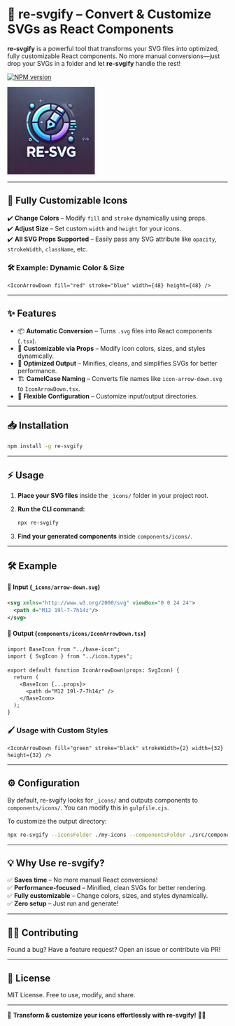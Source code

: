 # 🚀 re-svgify – Convert & Customize SVGs as React Components

**re-svgify** is a powerful tool that transforms your SVG files into optimized, fully customizable React components. No more manual conversions—just drop your SVGs in a folder and let **re-svgify** handle the rest!

<a href="https://www.npmjs.com/package/re-svgify" rel="nofollow"><img src="https://img.shields.io/npm/v/re-svgify.svg?style=flat" alt="NPM version" style="max-width: 100%;"></a>

<img src="https://github.com/farhadggu/re-svgify/raw/main/public/re-svg.webp" width="200" height="200" alt="re-svgify logo" />

---

## 🎨 **Fully Customizable Icons**

✔️ **Change Colors** – Modify `fill` and `stroke` dynamically using props.  
✔️ **Adjust Size** – Set custom `width` and `height` for your icons.  
✔️ **All SVG Props Supported** – Easily pass any SVG attribute like `opacity`, `strokeWidth`, `className`, etc.

### 🛠 Example: Dynamic Color & Size

```tsx
<IconArrowDown fill="red" stroke="blue" width={48} height={48} />
```

---

## ✨ Features

- 📦 **Automatic Conversion** – Turns `.svg` files into React components (`.tsx`).
- 🎨 **Customizable via Props** – Modify icon colors, sizes, and styles dynamically.
- 🚀 **Optimized Output** – Minifies, cleans, and simplifies SVGs for better performance.
- 🏗 **CamelCase Naming** – Converts file names like `icon-arrow-down.svg` to `IconArrowDown.tsx`.
- 🔧 **Flexible Configuration** – Customize input/output directories.

---

## 📥 Installation

```sh
npm install -g re-svgify
```

---

## ⚡ Usage

1. **Place your SVG files** inside the `_icons/` folder in your project root.
2. **Run the CLI command:**

   ```sh
   npx re-svgify
   ```

3. **Find your generated components** inside `components/icons/`.

---

## 🛠 Example

#### 🎨 Input (`_icons/arrow-down.svg`)

```xml
<svg xmlns="http://www.w3.org/2000/svg" viewBox="0 0 24 24">
  <path d="M12 19l-7-7h14z"/>
</svg>
```

#### 🚀 Output (`components/icons/IconArrowDown.tsx`)

```tsx
import BaseIcon from "../base-icon";
import { SvgIcon } from "../icon.types";

export default function IconArrowDown(props: SvgIcon) {
  return (
    <BaseIcon {...props}>
      <path d="M12 19l-7-7h14z" />
    </BaseIcon>
  );
}
```

### 🖌 Usage with Custom Styles

```tsx
<IconArrowDown fill="green" stroke="black" strokeWidth={2} width={32} height={32} />
```

---

## ⚙️ Configuration

By default, re-svgify looks for `_icons/` and outputs components to `components/icons/`. You can modify this in `gulpfile.cjs`.

To customize the output directory:

```sh
npx re-svgify --iconsFolder ./my-icons --componentsFolder ./src/components/icons
```

---

## 💡 Why Use re-svgify?

✅ **Saves time** – No more manual React conversions!  
✅ **Performance-focused** – Minified, clean SVGs for better rendering.  
✅ **Fully customizable** – Change colors, sizes, and styles dynamically.  
✅ **Zero setup** – Just run and generate!

---

## 👩‍💻 Contributing

Found a bug? Have a feature request? Open an issue or contribute via PR!

---

## 📜 License

MIT License. Free to use, modify, and share.

---

🚀 **Transform & customize your icons effortlessly with re-svgify!** 🎨💡
